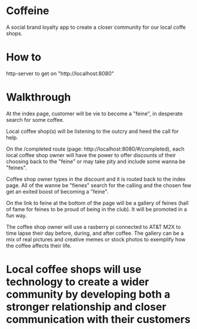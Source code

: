 
# Coffeine

A social brand loyalty app to create a closer community for our local coffe shops.

# How to

http-server to get on "http://localhost:8080"

# Walkthrough

At the index page, customer will be vie to become a "feine", in desperate search for some coffee.

Local coffee shop(s) will be listening to the outcry and heed the call for help.

On the /completed route (page: http://localhost:8080/#/completed), each local coffee shop owner will have the power to offer discounts of their choosing back to the "feine" or may take pity and include some wanna be "feines".  

Coffee shop owner types in the discount and it is routed back to the index page. All of the wanne be "fienes" search for the calling and the chosen few get an exited boost of becoming a "feine".

On the link to feine at the bottom of the page will be a gallery of feines (hall of fame for feines to be proud of being in the club).  It will be promoted in a fun way.  

The coffee shop owner will use a rasberry pi connected to AT&T M2X to time lapse their day before, during, and after coffee.  The gallery can be a mix of real pictures and creative memes or stock photos to exemplify how the coffee affects their life.


# Local coffee shops will use technology to create a wider community by developing both a stronger relationship and closer communication with their customers



